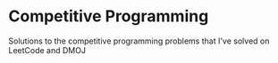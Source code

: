 # Competitive Programming

Solutions to the competitive programming problems that I've solved on LeetCode and DMOJ
